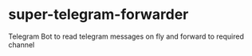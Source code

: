 # super-telegram-forwarder
Telegram Bot to read telegram messages on fly and forward to required channel
